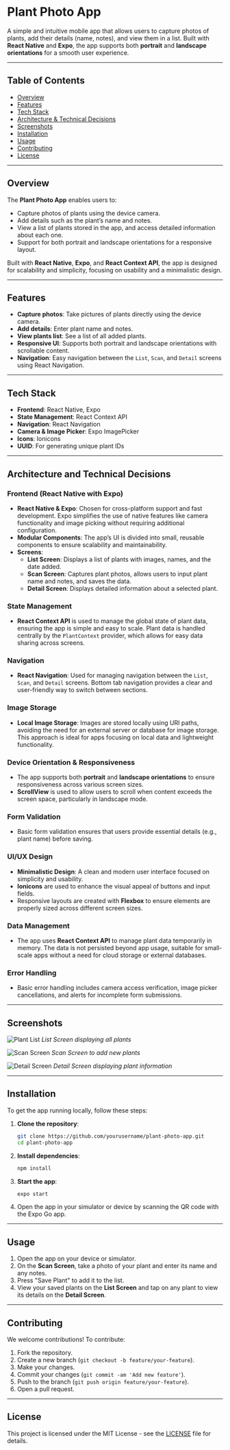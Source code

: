 # Plant Photo App

A simple and intuitive mobile app that allows users to capture photos of plants, add their details (name, notes), and view them in a list. Built with **React Native** and **Expo**, the app supports both **portrait** and **landscape orientations** for a smooth user experience.

---

## Table of Contents
- [Overview](#overview)
- [Features](#features)
- [Tech Stack](#tech-stack)
- [Architecture & Technical Decisions](#architecture-and-technical-decisions)
- [Screenshots](#screenshots)
- [Installation](#installation)
- [Usage](#usage)
- [Contributing](#contributing)
- [License](#license)

---

## Overview

The **Plant Photo App** enables users to:
- Capture photos of plants using the device camera.
- Add details such as the plant’s name and notes.
- View a list of plants stored in the app, and access detailed information about each one.
- Support for both portrait and landscape orientations for a responsive layout.

Built with **React Native**, **Expo**, and **React Context API**, the app is designed for scalability and simplicity, focusing on usability and a minimalistic design.

---

## Features
- **Capture photos**: Take pictures of plants directly using the device camera.
- **Add details**: Enter plant name and notes.
- **View plants list**: See a list of all added plants.
- **Responsive UI**: Supports both portrait and landscape orientations with scrollable content.
- **Navigation**: Easy navigation between the `List`, `Scan`, and `Detail` screens using React Navigation.

---

## Tech Stack

- **Frontend**: React Native, Expo
- **State Management**: React Context API
- **Navigation**: React Navigation
- **Camera & Image Picker**: Expo ImagePicker
- **Icons**: Ionicons
- **UUID**: For generating unique plant IDs

---

## Architecture and Technical Decisions

### Frontend (React Native with Expo)
- **React Native & Expo**: Chosen for cross-platform support and fast development. Expo simplifies the use of native features like camera functionality and image picking without requiring additional configuration.
- **Modular Components**: The app’s UI is divided into small, reusable components to ensure scalability and maintainability.
- **Screens**:
  - **List Screen**: Displays a list of plants with images, names, and the date added.
  - **Scan Screen**: Captures plant photos, allows users to input plant name and notes, and saves the data.
  - **Detail Screen**: Displays detailed information about a selected plant.

### State Management
- **React Context API** is used to manage the global state of plant data, ensuring the app is simple and easy to scale. Plant data is handled centrally by the `PlantContext` provider, which allows for easy data sharing across screens.

### Navigation
- **React Navigation**: Used for managing navigation between the `List`, `Scan`, and `Detail` screens. Bottom tab navigation provides a clear and user-friendly way to switch between sections.

### Image Storage
- **Local Image Storage**: Images are stored locally using URI paths, avoiding the need for an external server or database for image storage. This approach is ideal for apps focusing on local data and lightweight functionality.

### Device Orientation & Responsiveness
- The app supports both **portrait** and **landscape orientations** to ensure responsiveness across various screen sizes.
- **ScrollView** is used to allow users to scroll when content exceeds the screen space, particularly in landscape mode.

### Form Validation
- Basic form validation ensures that users provide essential details (e.g., plant name) before saving.

### UI/UX Design
- **Minimalistic Design**: A clean and modern user interface focused on simplicity and usability.
- **Ionicons** are used to enhance the visual appeal of buttons and input fields.
- Responsive layouts are created with **Flexbox** to ensure elements are properly sized across different screen sizes.

### Data Management
- The app uses **React Context API** to manage plant data temporarily in memory. The data is not persisted beyond app usage, suitable for small-scale apps without a need for cloud storage or external databases.

### Error Handling
- Basic error handling includes camera access verification, image picker cancellations, and alerts for incomplete form submissions.

---

## Screenshots

![Plant List](./assets/screenshots/list-screen.png)
*List Screen displaying all plants*

![Scan Screen](./assets/screenshots/scan-screen.png)
*Scan Screen to add new plants*

![Detail Screen](./assets/screenshots/detail-screen.png)
*Detail Screen displaying plant information*

---

## Installation

To get the app running locally, follow these steps:

1. **Clone the repository**:
    ```bash
    git clone https://github.com/yourusername/plant-photo-app.git
    cd plant-photo-app
    ```

2. **Install dependencies**:
    ```bash
    npm install
    ```

3. **Start the app**:
    ```bash
    expo start
    ```

4. Open the app in your simulator or device by scanning the QR code with the Expo Go app.

---

## Usage

1. Open the app on your device or simulator.
2. On the **Scan Screen**, take a photo of your plant and enter its name and any notes.
3. Press "Save Plant" to add it to the list.
4. View your saved plants on the **List Screen** and tap on any plant to view its details on the **Detail Screen**.

---

## Contributing

We welcome contributions! To contribute:
1. Fork the repository.
2. Create a new branch (`git checkout -b feature/your-feature`).
3. Make your changes.
4. Commit your changes (`git commit -am 'Add new feature'`).
5. Push to the branch (`git push origin feature/your-feature`).
6. Open a pull request.

---

## License

This project is licensed under the MIT License - see the [LICENSE](LICENSE) file for details.
